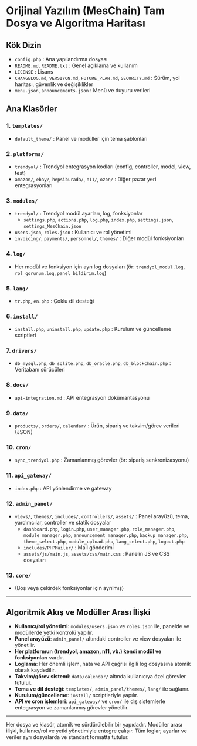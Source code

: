 # Orijinal Yazılım (MesChain) Tam Dosya ve Algoritma Haritası

## Kök Dizin
- `config.php` : Ana yapılandırma dosyası
- `README.md`, `README.txt` : Genel açıklama ve kullanım
- `LICENSE` : Lisans
- `CHANGELOG.md`, `VERSIYON.md`, `FUTURE_PLAN.md`, `SECURITY.md` : Sürüm, yol haritası, güvenlik ve değişiklikler
- `menu.json`, `announcements.json` : Menü ve duyuru verileri

## Ana Klasörler

### 1. `templates/`
- `default_theme/` : Panel ve modüller için tema şablonları

### 2. `platforms/`
- `trendyol/` : Trendyol entegrasyon kodları (config, controller, model, view, test)
- `amazon/`, `ebay/`, `hepsiburada/`, `n11/`, `ozon/` : Diğer pazar yeri entegrasyonları

### 3. `modules/`
- `trendyol/` : Trendyol modül ayarları, log, fonksiyonlar
  - `settings.php`, `actions.php`, `log.php`, `index.php`, `settings.json`, `settings_MesChain.json`
- `users.json`, `roles.json` : Kullanıcı ve rol yönetimi
- `invoicing/`, `payments/`, `personnel/`, `themes/` : Diğer modül fonksiyonları

### 4. `log/`
- Her modül ve fonksiyon için ayrı log dosyaları (ör: `trendyol_modul.log`, `rol_gorunum.log`, `panel_bildirim.log`)

### 5. `lang/`
- `tr.php`, `en.php` : Çoklu dil desteği

### 6. `install/`
- `install.php`, `uninstall.php`, `update.php` : Kurulum ve güncelleme scriptleri

### 7. `drivers/`
- `db_mysql.php`, `db_sqlite.php`, `db_oracle.php`, `db_blockchain.php` : Veritabanı sürücüleri

### 8. `docs/`
- `api-integration.md` : API entegrasyon dokümantasyonu

### 9. `data/`
- `products/`, `orders/`, `calendar/` : Ürün, sipariş ve takvim/görev verileri (JSON)

### 10. `cron/`
- `sync_trendyol.php` : Zamanlanmış görevler (ör: sipariş senkronizasyonu)

### 11. `api_gateway/`
- `index.php` : API yönlendirme ve gateway

### 12. `admin_panel/`
- `views/`, `themes/`, `includes/`, `controllers/`, `assets/` : Panel arayüzü, tema, yardımcılar, controller ve statik dosyalar
  - `dashboard.php`, `login.php`, `user_manager.php`, `role_manager.php`, `module_manager.php`, `announcement_manager.php`, `backup_manager.php`, `theme_select.php`, `module_upload.php`, `lang_select.php`, `logout.php`
  - `includes/PHPMailer/` : Mail gönderimi
  - `assets/js/main.js`, `assets/css/main.css` : Panelin JS ve CSS dosyaları

### 13. `core/`
- (Boş veya çekirdek fonksiyonlar için ayrılmış)

---

## Algoritmik Akış ve Modüller Arası İlişki
- **Kullanıcı/rol yönetimi**: `modules/users.json` ve `roles.json` ile, panelde ve modüllerde yetki kontrolü yapılır.
- **Panel arayüzü**: `admin_panel/` altındaki controller ve view dosyaları ile yönetilir.
- **Her platformun (trendyol, amazon, n11, vb.) kendi modül ve fonksiyonları** vardır.
- **Loglama**: Her önemli işlem, hata ve API çağrısı ilgili log dosyasına atomik olarak kaydedilir.
- **Takvim/görev sistemi**: `data/calendar/` altında kullanıcıya özel görevler tutulur.
- **Tema ve dil desteği**: `templates/`, `admin_panel/themes/`, `lang/` ile sağlanır.
- **Kurulum/güncelleme**: `install/` scriptleriyle yapılır.
- **API ve cron işlemleri**: `api_gateway/` ve `cron/` ile dış sistemlerle entegrasyon ve zamanlanmış görevler yönetilir.

---

Her dosya ve klasör, atomik ve sürdürülebilir bir yapıdadır. Modüller arası ilişki, kullanıcı/rol ve yetki yönetimiyle entegre çalışır. Tüm loglar, ayarlar ve veriler ayrı dosyalarda ve standart formatta tutulur. 